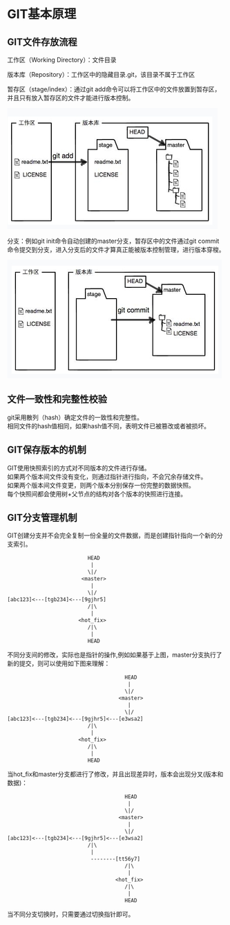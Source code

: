 # GIT基本原理
## GIT文件存放流程
工作区（Working Directory）：文件目录

版本库（Repository）：工作区中的隐藏目录.git，该目录不属于工作区

暂存区（stage/index）：通过git add命令可以将工作区中的文件放置到暂存区，并且只有放入暂存区的文件才能进行版本控制。

![](img/git-workflow-1.png)

分支：例如git init命令自动创建的master分支，暂存区中的文件通过git commit命令提交到分支，进入分支后的文件才算真正能被版本控制管理，进行版本穿梭。

![](img/git-workflow-2.png)

## 文件一致性和完整性校验
git采用散列（hash）确定文件的一致性和完整性。  
相同文件的hash值相同，如果hash值不同，表明文件已被篡改或者被损坏。  

## GIT保存版本的机制
GIT使用快照索引的方式对不同版本的文件进行存储。  
如果两个版本间文件没有变化，则通过指针进行指向，不会冗余存储文件。    
如果两个版本间文件变更，则两个版本分别保存一份完整的数据快照。  
每个快照间都会使用树+父节点的结构对各个版本的快照进行连接。

## GIT分支管理机制
GIT创建分支并不会完全复制一份全量的文件数据，而是创建指针指向一个新的分支索引。   
```
                          HEAD
                           |
                          \|/
                        <master>
                           |
                          \|/
[abc123]<---[tgb234]<---[9gjhr5]
                          /|\
                           |
                       <hot_fix>
                          /|\
                           |             
                          HEAD
```

不同分支间的修改，实际也是指针的操作,例如如果基于上图，master分支执行了新的提交，则可以使用如下图来理解：
```
                                      HEAD
                                       |
                                      \|/
                                    <master>
                                       |
                                      \|/
[abc123]<---[tgb234]<---[9gjhr5]<---[e3wsa2]
                          /|\
                           |
                       <hot_fix>
                          /|\
                           |             
                          HEAD
```
当hot_fix和master分支都进行了修改，并且出现差异时，版本会出现分叉(版本和数据)：
```
                                      HEAD
                                       |
                                      \|/
                                    <master>
                                       |
                                      \|/
[abc123]<---[tgb234]<---[9gjhr5]<---[e3wsa2]
                          /|\
                           |
                           --------[tt56y7]
                                      /|\
                                       |
                                   <hot_fix>
                                      /|\
                                       |             
                                      HEAD
```
当不同分支切换时，只需要通过切换指针即可。